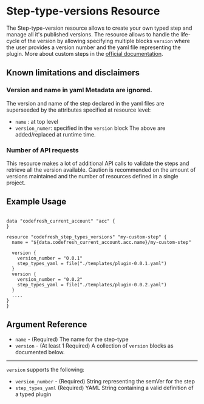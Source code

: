 # Step-type-versions Resource

The Step-type-version resource allows to create your own typed step and manage all it's published versions.
The resource allows to handle the life-cycle of the version by allowing specifying multiple blocks `version` where the user provides a version number and the yaml file representing the plugin.
More about custom steps in the [official documentation](https://codefresh.io/docs/docs/codefresh-yaml/steps/#creating-a-typed-codefresh-plugin).

## Known limitations and disclaimers
### Version and name in yaml Metadata are ignored.
The version and name of the step declared in the yaml files are superseeded by the attributes specified at resource level:
- `name` : at top level
- `version_numer`: specified in the `version` block
The above are added/replaced at runtime time.

### Number of API requests
This resource makes a lot of additional API calls to validate the steps and retrieve all the version available.
Caution is recommended on the amount of versions maintained and the number of resources defined in a single project.


## Example Usage

```hcl

data "codefresh_current_account" "acc" {
}

resource "codefresh_step_types_versions" "my-custom-step" {
  name = "${data.codefresh_current_account.acc.name}/my-custom-step"

  version {
    version_number = "0.0.1"
    step_types_yaml = file("./templates/plugin-0.0.1.yaml")
  }
  version {
    version_number = "0.0.2"
    step_types_yaml = file("./templates/plugin-0.0.2.yaml")
  }
  ....
}
}
```

## Argument Reference
- `name` - (Required) The name for the step-type
- `version` - (At least 1 Required) A collection of `version` blocks as documented below.

---

`version` supports the following:
- `version_number` - (Required) String representing the semVer for the step
- `step_types_yaml` (Required) YAML String containing a valid definition of a typed plugin
